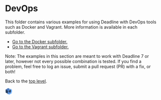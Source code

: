 # DevOps #

This folder contains various examples for using Deadline with DevOps tools such as Docker and Vagrant.  More 
information is available in each subfolder.


* [Go to the Docker subfolder.](Docker)
* [Go to the Vagrant subfolder.](Vagrant)


Note:  The examples in this section are meant to work with Deadline 7 or later, however not every possible combination 
is tested.  If you find a problem, feel free to log an issue, submit a pull request (PR) with a fix, or both!


Back to the [top level](https://github.com/ThinkboxSoftware/Deadline).

![End](../thinkbox_tiny.png)